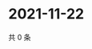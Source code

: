 # 2021-11-22

共 0 条

<!-- BEGIN WEIBO -->
<!-- 最后更新时间 Mon Nov 22 2021 04:14:44 GMT+0800 (China Standard Time) -->

<!-- END WEIBO -->
